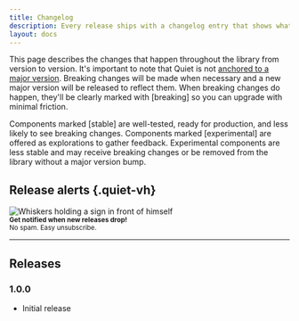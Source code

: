 ```yaml
---
title: Changelog
description: Every release ships with a changelog entry that shows what's new.
layout: docs
---
```


This page describes the changes that happen throughout the library from version to version. It's important to note that Quiet is not [anchored to a major version](https://www.abeautifulsite.net/posts/anchoring-software-to-major-versions/). Breaking changes will be made when necessary and a new major version will be released to reflect them. When breaking changes do happen, they'll be clearly marked with [breaking] so you can upgrade with minimal friction. 

Components marked [stable] are well-tested, ready for production, and less likely to see breaking changes. Components marked [experimental] are offered as explorations to gather feedback. Experimental components are less stable and may receive breaking changes or be removed from the library without a major version bump.

## Release alerts {.quiet-vh}

<form 
  class="js-cm-form whiskers-email" 
  id="subForm"
  action="https://www.createsend.com/t/subscribeerror?description=" 
  method="post" 
  data-id="A61C50BEC994754B1D79C5819EC1255C1B31244D333BF1BA7C7110C86FE7CF7856BEBB1CE5FB5F305E491256458DDB0D84C7F6E7E798917706F78CD30AA744D5"
>
  <img src="/assets/images/whiskers/with-sign.svg" alt="Whiskers holding a sign in front of himself">
  <div class="whiskers-email-controls">
    <!-- cspell:disable -->
    <quiet-text-field
      id="fieldEmail"
      class="quiet-light js-cm-email-input qa-input-email"
      name="cm-tydiudd-tydiudd" 
      type="email" 
      label="Email"
      maxlength="200"
      placeholder="you@example.com" 
      appearance="unstyled"
      autocomplete="Email"
      required
    ></quiet-text-field>    
    <!-- cspell:enable -->
    <quiet-button icon-label="Sign up" type="submit" variant="primary">
      <quiet-icon name="send"></quiet-icon>
    </quiet-button>
  </div>
  <small>
    <strong>Get notified when new releases drop!</strong><br>
    No spam. Easy unsubscribe.
  </small>
</form>
<script type="text/javascript" src="https://js.createsend1.com/javascript/copypastesubscribeformlogic.js"></script>

---

## Releases

### 1.0.0

- Initial release
